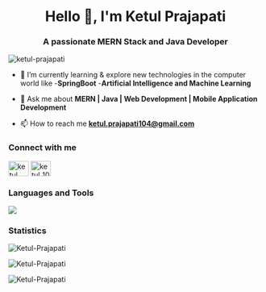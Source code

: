 <h1 align="center">Hello 👋, I'm Ketul Prajapati</h1>
<h3 align="center">A passionate MERN Stack and Java Developer</h3>

<p align="left"> <img src="https://komarev.com/ghpvc/?username=ketul-prajapati&label=Profile%20views&color=0e75b6&style=flat" alt="ketul-prajapati" /> </p>

- 🌱 I’m currently learning & explore new technologies in the computer world like
          -**SpringBoot**
          -**Artificial Intelligence and Machine Learning**

- 💬 Ask me about **MERN | Java | Web Development | Mobile Application Development**

- 📫 How to reach me **ketul.prajapati104@gmail.com**


<h3 align="left">Connect with me</h3>
<p align="left">
<a href="https://linkedin.com/in/ketul-prajapati-657465247" target="blank"><img align="center" src="https://raw.githubusercontent.com/rahuldkjain/github-profile-readme-generator/master/src/images/icons/Social/linked-in-alt.svg" alt="ketul prajapati" height="30" width="40" /></a>
<a href="https://instagram.com/ketul_1002" target="blank"><img align="center" src="https://raw.githubusercontent.com/rahuldkjain/github-profile-readme-generator/master/src/images/icons/Social/instagram.svg" alt="ketul_1002" height="30" width="40" /></a>
</p>

<h3 align="left">Languages and Tools</h3>
<a href="https://skillicons.dev" margin-bottom=20px>
  <img src="https://skillicons.dev/icons?i=c,cpp,java,html,css,js,mongodb,express,react,nodejs,redux,firebase,tailwind,vite,postman,vscode,git,github,androidstudio,bootstrap,flutter,dart,mysql,spring,python,azure,discord,eclipse,npm,sequelize&perline=10" />
</a>

<h3 align="left">Statistics</h3>

<p><img src="https://github-readme-stats.vercel.app/api/top-langs?username=Ketul-Prajapati&show_icons=true&locale=en&layout=compact" alt="Ketul-Prajapati" /></p>

<p><img src="https://github-readme-stats.vercel.app/api?username=Ketul-Prajapati&show_icons=true&locale=en" alt="Ketul-Prajapati" /></p>

<p><img src="https://github-readme-streak-stats.herokuapp.com/?user=Ketul-Prajapati&" alt="Ketul-Prajapati" /></p>
